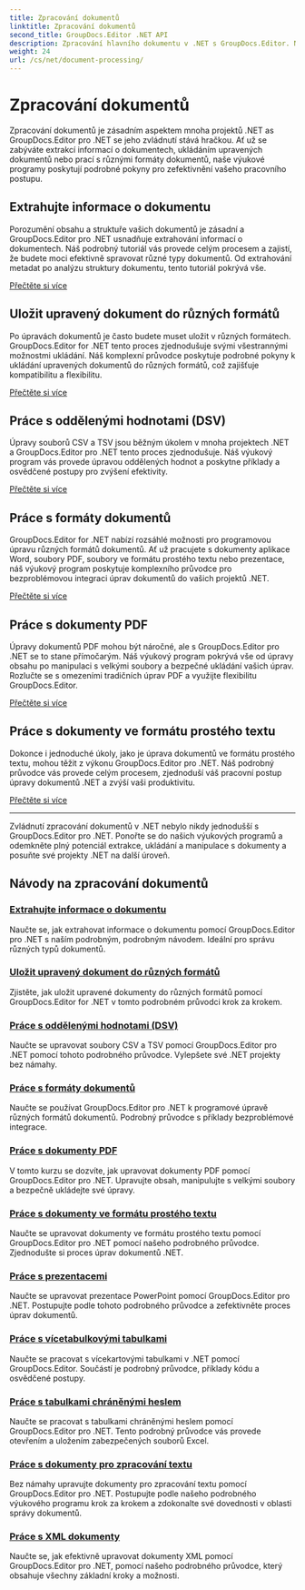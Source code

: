 ```yaml
---
title: Zpracování dokumentů
linktitle: Zpracování dokumentů
second_title: GroupDocs.Editor .NET API
description: Zpracování hlavního dokumentu v .NET s GroupDocs.Editor. Naučte se bez námahy extrahovat informace, ukládat do různých formátů a pracovat s různými typy dokumentů.
weight: 24
url: /cs/net/document-processing/
---
```


# Zpracování dokumentů


Zpracování dokumentů je zásadním aspektem mnoha projektů .NET as GroupDocs.Editor pro .NET se jeho zvládnutí stává hračkou. Ať už se zabýváte extrakcí informací o dokumentech, ukládáním upravených dokumentů nebo prací s různými formáty dokumentů, naše výukové programy poskytují podrobné pokyny pro zefektivnění vašeho pracovního postupu.

## Extrahujte informace o dokumentu

Porozumění obsahu a struktuře vašich dokumentů je zásadní a GroupDocs.Editor pro .NET usnadňuje extrahování informací o dokumentech. Náš podrobný tutoriál vás provede celým procesem a zajistí, že budete moci efektivně spravovat různé typy dokumentů. Od extrahování metadat po analýzu struktury dokumentu, tento tutoriál pokrývá vše.

[Přečtěte si více](./extract-document-info/)

## Uložit upravený dokument do různých formátů

Po úpravách dokumentů je často budete muset uložit v různých formátech. GroupDocs.Editor for .NET tento proces zjednodušuje svými všestrannými možnostmi ukládání. Náš komplexní průvodce poskytuje podrobné pokyny k ukládání upravených dokumentů do různých formátů, což zajišťuje kompatibilitu a flexibilitu.

[Přečtěte si více](./save-edited-document-various-formats/)

## Práce s oddělenými hodnotami (DSV)

Úpravy souborů CSV a TSV jsou běžným úkolem v mnoha projektech .NET a GroupDocs.Editor pro .NET tento proces zjednodušuje. Náš výukový program vás provede úpravou oddělených hodnot a poskytne příklady a osvědčené postupy pro zvýšení efektivity.

[Přečtěte si více](./work-dsv/)

## Práce s formáty dokumentů

GroupDocs.Editor for .NET nabízí rozsáhlé možnosti pro programovou úpravu různých formátů dokumentů. Ať už pracujete s dokumenty aplikace Word, soubory PDF, soubory ve formátu prostého textu nebo prezentace, náš výukový program poskytuje komplexního průvodce pro bezproblémovou integraci úprav dokumentů do vašich projektů .NET.

[Přečtěte si více](./work-document-formats/)

## Práce s dokumenty PDF

Úpravy dokumentů PDF mohou být náročné, ale s GroupDocs.Editor pro .NET se to stane přímočarým. Náš výukový program pokrývá vše od úpravy obsahu po manipulaci s velkými soubory a bezpečné ukládání vašich úprav. Rozlučte se s omezeními tradičních úprav PDF a využijte flexibilitu GroupDocs.Editor.

[Přečtěte si více](./work-pdf-documents/)

## Práce s dokumenty ve formátu prostého textu

Dokonce i jednoduché úkoly, jako je úprava dokumentů ve formátu prostého textu, mohou těžit z výkonu GroupDocs.Editor pro .NET. Náš podrobný průvodce vás provede celým procesem, zjednoduší váš pracovní postup úpravy dokumentů .NET a zvýší vaši produktivitu.

[Přečtěte si více](./work-plain-text-documents/)

---

Zvládnutí zpracování dokumentů v .NET nebylo nikdy jednodušší s GroupDocs.Editor pro .NET. Ponořte se do našich výukových programů a odemkněte plný potenciál extrakce, ukládání a manipulace s dokumenty a posuňte své projekty .NET na další úroveň.
## Návody na zpracování dokumentů
### [Extrahujte informace o dokumentu](./extract-document-info/)
Naučte se, jak extrahovat informace o dokumentu pomocí GroupDocs.Editor pro .NET s naším podrobným, podrobným návodem. Ideální pro správu různých typů dokumentů.
### [Uložit upravený dokument do různých formátů](./save-edited-document-various-formats/)
Zjistěte, jak uložit upravené dokumenty do různých formátů pomocí GroupDocs.Editor for .NET v tomto podrobném průvodci krok za krokem.
### [Práce s oddělenými hodnotami (DSV)](./work-dsv/)
Naučte se upravovat soubory CSV a TSV pomocí GroupDocs.Editor pro .NET pomocí tohoto podrobného průvodce. Vylepšete své .NET projekty bez námahy.
### [Práce s formáty dokumentů](./work-document-formats/)
Naučte se používat GroupDocs.Editor pro .NET k programové úpravě různých formátů dokumentů. Podrobný průvodce s příklady bezproblémové integrace.
### [Práce s dokumenty PDF](./work-pdf-documents/)
V tomto kurzu se dozvíte, jak upravovat dokumenty PDF pomocí GroupDocs.Editor pro .NET. Upravujte obsah, manipulujte s velkými soubory a bezpečně ukládejte své úpravy.
### [Práce s dokumenty ve formátu prostého textu](./work-plain-text-documents/)
Naučte se upravovat dokumenty ve formátu prostého textu pomocí GroupDocs.Editor pro .NET pomocí našeho podrobného průvodce. Zjednodušte si proces úprav dokumentů .NET.
### [Práce s prezentacemi](./work-presentations/)
Naučte se upravovat prezentace PowerPoint pomocí GroupDocs.Editor pro .NET. Postupujte podle tohoto podrobného průvodce a zefektivněte proces úprav dokumentů.
### [Práce s vícetabulkovými tabulkami](./work-multi-tab-spreadsheets/)
Naučte se pracovat s vícekartovými tabulkami v .NET pomocí GroupDocs.Editor. Součástí je podrobný průvodce, příklady kódu a osvědčené postupy.
### [Práce s tabulkami chráněnými heslem](./work-password-protected-spreadsheets/)
Naučte se pracovat s tabulkami chráněnými heslem pomocí GroupDocs.Editor pro .NET. Tento podrobný průvodce vás provede otevřením a uložením zabezpečených souborů Excel.
### [Práce s dokumenty pro zpracování textu](./work-word-processing-documents/)
Bez námahy upravujte dokumenty pro zpracování textu pomocí GroupDocs.Editor pro .NET. Postupujte podle našeho podrobného výukového programu krok za krokem a zdokonalte své dovednosti v oblasti správy dokumentů.
### [Práce s XML dokumenty](./work-xml-documents/)
Naučte se, jak efektivně upravovat dokumenty XML pomocí GroupDocs.Editor pro .NET, pomocí našeho podrobného průvodce, který obsahuje všechny základní kroky a možnosti.